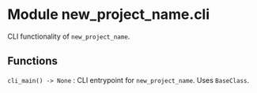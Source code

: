 Module new_project_name.cli
===========================
CLI functionality of `new_project_name`.

Functions
---------

    
`cli_main() ‑> None`
:   CLI entrypoint for `new_project_name`. Uses `BaseClass`.